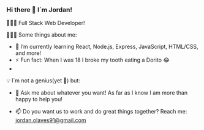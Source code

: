 ### Hi there 👋 I´m Jordan!

👨🏻‍💻 Full Stack Web Developer!

👨🏻‍💻 Some things about me:
- 🌱 I’m currently learning React, Node.js, Express, JavaScript, HTML/CSS, and more! 
- ⚡ Fun fact: When I was 18 I broke my tooth eating a Dorito 😂
-
💡 I´m not a genius(yet 👀) but:
- 💬 Ask me about whatever you want! As far as I know I am more than happy to help you!

- 📫 Do you want us to work and do great things together? Reach me: jordan.olaves91@gmail.com
